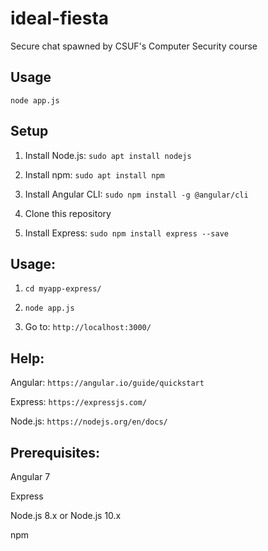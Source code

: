 # ideal-fiesta
Secure chat spawned by CSUF's Computer Security course



## Usage

  `node app.js`



## Setup

  1) Install Node.js: `sudo apt install nodejs`

  2) Install npm: `sudo apt install npm`

  3) Install Angular CLI: `sudo npm install -g @angular/cli`

  4) Clone this repository
  
  5) Install Express: `sudo npm install express --save`



## Usage:

  1) `cd myapp-express/`

  2) `node app.js`

  3) Go to: `http://localhost:3000/`



## Help:

  Angular: `https://angular.io/guide/quickstart`
  
  Express: `https://expressjs.com/`

  Node.js: `https://nodejs.org/en/docs/`



## Prerequisites:

  Angular 7
  
  Express

  Node.js 8.x or Node.js 10.x
  
  npm
  
  

